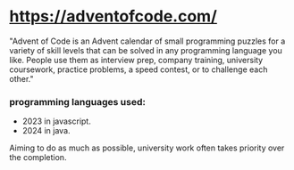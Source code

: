 # https://adventofcode.com/
"Advent of Code is an Advent calendar of small programming puzzles for a variety of skill levels that can be solved in any programming language you like. 
People use them as interview prep, company training, university coursework, practice problems, a speed contest, or to challenge each other."
### programming languages used:
- 2023 in javascript.
- 2024 in java.

Aiming to do as much as possible, university work often takes priority over the completion.
